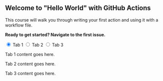 ## Welcome to "Hello World" with GitHub Actions

This course will walk you through writing your first action and using it with a workflow file. 

**Ready to get started? Navigate to the first issue.**

<!--Tabs-->
<input id="tab1" type="radio" name="tabs" checked>
<label for="tab1">Tab 1</label>

<input id="tab2" type="radio" name="tabs">
<label for="tab2">Tab 2</label>

<input id="tab3" type="radio" name="tabs">
<label for="tab3">Tab 3</label>

<div id="tab-content1">
  <p>Tab 1 content goes here.</p>
</div>

<div id="tab-content2">
  <p>Tab 2 content goes here.</p>
</div>

<div id="tab-content3">
  <p>Tab 3 content goes here.</p>
</div>
<!--Tabs End-->

<link rel="stylesheet" href="/styles.css">

